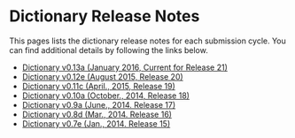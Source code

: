 # Dictionary Release Notes

This pages lists the dictionary release notes for each submission cycle. You can find additional details by following the links below.

* [Dictionary v0.13a (January 2016, Current for Release 21)][1]
* [Dictionary v0.12e (August 2015, Release 20)][2]
* [Dictionary v0.11c (April., 2015, Release 19)][3]
* [Dictionary v0.10a (October., 2014, Release 18)][4]
* [Dictionary v0.9a (June., 2014. Release 17)][5]
* [Dictionary v0.8d (Mar., 2014. Release 16)][6]
* [Dictionary v0.7e (Jan., 2014. Release 15)][7]

[1]: release-21.md
[2]: release-20.md
[3]: release-19.md
[4]: release-18.md
[5]: release-17.md
[6]: release-16.md
[7]: release-15.md
